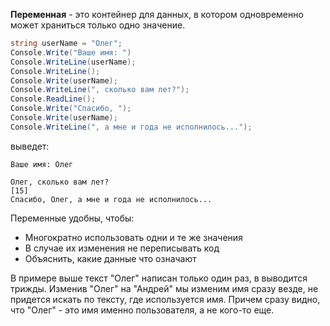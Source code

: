 **Переменная** - это контейнер для данных, в котором одновременно может храниться только одно значение. 
```csharp
string userName = "Олег";
Console.Write("Ваше имя: ")
Console.WriteLine(userName);
Console.WriteLine();
Console.Write(userName);
Console.WriteLine(", сколько вам лет?");
Console.ReadLine();
Console.Write("Спасибо, ");
Console.Write(userName);
Console.WriteLine(", а мне и года не исполнилось...");
```
выведет:
```
Ваше имя: Олег

Олег, сколько вам лет?
[15]
Спасибо, Олег, а мне и года не исполнилось...
```
Переменные удобны, чтобы:
* Многократно использовать одни и те же значения
* В случае их изменения не переписывать код
* Объяснить, какие данные что означают

В примере выше текст "Олег" написан только один раз, в выводится трижды. Изменив "Олег" на "Андрей" мы изменим имя сразу везде, не придется искать по тексту, где используется имя. Причем сразу видно, что "Олег" - это имя именно пользователя, а не кого-то еще.
